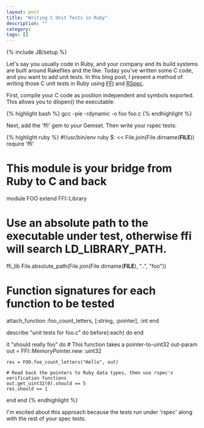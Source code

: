 ```yaml
---
layout: post
title: "Writing C Unit Tests in Ruby"
description: ""
category: 
tags: []
---
```

{% include JB/setup %}

Let's say you usually code in Ruby, and your company and its build systems are
built around Rakefiles and the like. Today you've written some C code, and you
want to add unit tests. In this blog post, I present a method of writing those
C unit tests in Ruby using [FFI](http://github.com/ffi/ffi) and
[RSpec](http://rspec.info/).

First, compile your C code as position independent and symbols exported. This allows you to dlopen() the executable:

{% highlight bash %}
gcc -pie -rdynamic -o foo foo.c
{% endhighlight %}


Next, add the 'ffi' gem to your Gemset. Then write your rspec tests:

{% highlight ruby %}
#!/usr/bin/env ruby
$: << File.join(File.dirname(__FILE__))
require 'ffi'

# This module is your bridge from Ruby to C and back
module FOO
  extend FFI::Library

  # Use an absolute path to the executable under test, otherwise ffi will search LD_LIBRARY_PATH.
  ffi_lib File.absolute_path(File.join(File.dirname(__FILE__), "..", "foo"))

  # Function signatures for each function to be tested
  attach_function :foo_count_letters, [:string, :pointer], :int
end

describe "unit tests for foo.c" do
  before(:each) do
  end

  it "should really foo" do
    # This function takes a pointer-to-uint32 out-param
    out = FFI::MemoryPointer.new :uint32

    res = FOO.foo_count_letters("Hello", out)

    # Read back the pointers to Ruby data types, then use rspec's verification functions
    out.get_uint32(0).should == 5
    res.should == 1
  end
end
{% endhighlight %}

I'm excited about this approach because the tests run under 'rspec' along with the rest of your spec tests.
